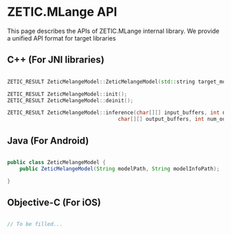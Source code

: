 # ZETIC.MLange API 

This page describes the APIs of ZETIC.MLange internal library.
We provide a unified API format for target libraries


## C++ (For JNI libraries)

``` c++

ZETIC_RESULT ZeticMelangeModel::ZeticMelangeModel(std::string target_model_path, std::string model_info_path);

ZETIC_RESULT ZeticMelangeModel::init();
ZETIC_RESULT ZeticMelangeModel::deinit();

ZETIC_RESULT ZeticMelangeModel::inference(char[][] input_buffers, int num_inputs,\
                                    char[][] output_buffers, int num_outputs);
```

## Java (For Android)

``` java

public class ZeticMelangeModel {
    public ZeticMelangeModel(String modelPath, String modelInfoPath);

}

```


## Objective-C (For iOS)

``` objective-c

// To be filled...

```

